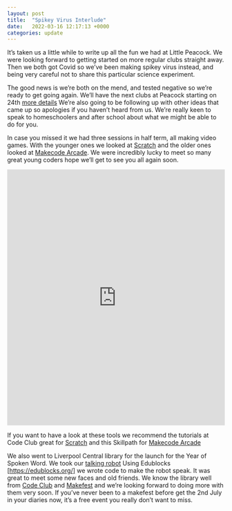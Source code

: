 ```yaml
---
layout: post
title:  "Spikey Virus Interlude"
date:   2022-03-16 12:17:13 +0000
categories: update
---
```

It’s taken us a little while to write up all the fun we had at Little Peacock. We were looking forward to getting started on more regular clubs straight away. Then we both got Covid so we’ve been making spikey virus instead, and being very careful not to share this particular science experiment. 

The good news is we’re both on the mend, and tested negative so we’re ready to get going again. We’ll have the next clubs at Peacock starting on 24th [more details](https://www.facebook.com/STEAMengineersLtd) We’re also going to be following up with other ideas that came up so apologies if you haven’t heard from us. We’re really keen to speak to homeschoolers and after school about what we might be able to do for you.

In case you missed it we had three sessions in half term, all making video games. With the younger ones we looked at [Scratch](https://scratch.mit.edu/) and the older ones looked at [Makecode Arcade](https://arcade.makecode.com/). We were incredibly lucky to meet so many great young coders hope we’ll get to see you all again soon.

<div style="position:relative;height:0;padding-bottom:117.6%;overflow:hidden;"><iframe style="position:absolute;top:0;left:0;width:100%;height:100%;" src="https://arcade.makecode.com/---run?id=_MhREcfixcPHU" allowfullscreen="allowfullscreen" sandbox="allow-popups allow-forms allow-scripts allow-same-origin" frameborder="0"></iframe></div>

If you want to have a look at these tools we recommend the tutorials at Code Club great for [Scratch](https://projects.raspberrypi.org/en/paths) and this Skillpath for [Makecode Arcade](https://arcade.makecode.com/--skillmap)


We also went to Liverpool Central library for the launch for the Year of Spoken Word. We took our [talking robot](https://twitter.com/STEAM_engineers/status/1497522572619137027)
Using Edublocks [https://edublocks.org/] we wrote code to make the robot speak. It was great to meet some new faces and old friends. We know the library well from [Code Club](http://liverpoolcodeclub.org/) and [Makefest](https://liverpoolmakefest.org/) and we’re looking forward to doing more with them very soon. If you’ve never been to a makefest before get the 2nd July in your diaries now, it’s a free event you really don’t want to miss. 
